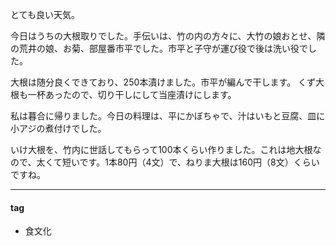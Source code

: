 とても良い天気。

今日はうちの大根取りでした。手伝いは、竹の内の方々に、大竹の娘おとせ、隣の荒井の娘、お菊、部屋番市平でした。市平と子守が運び役で後は洗い役でした。

大根は随分良くできており、250本漬けました。市平が編んで干します。
くず大根も一杯あったので、切り干しにして当座漬けにします。

私は暮合に帰りました。今日の料理は、平にかぼちゃで、汁はいもと豆腐、皿に小アジの煮付けでした。

いけ大根を、竹内に世話してもらって100本くらい作りました。これは地大根なので、太くて短いです。1本80円（4文）で、ねりま大根は160円（8文）くらいですね。

***
#### tag
- 食文化

